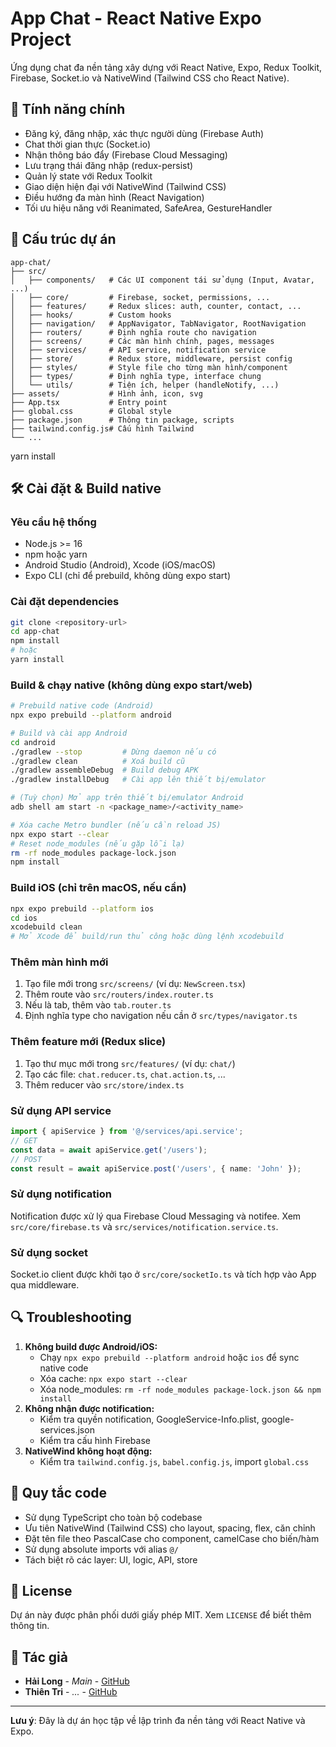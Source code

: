 # App Chat - React Native Expo Project

Ứng dụng chat đa nền tảng xây dựng với React Native, Expo, Redux Toolkit, Firebase, Socket.io và NativeWind (Tailwind CSS cho React Native).


## 🚀 Tính năng chính

- Đăng ký, đăng nhập, xác thực người dùng (Firebase Auth)
- Chat thời gian thực (Socket.io)
- Nhận thông báo đẩy (Firebase Cloud Messaging)
- Lưu trạng thái đăng nhập (redux-persist)
- Quản lý state với Redux Toolkit
- Giao diện hiện đại với NativeWind (Tailwind CSS)
- Điều hướng đa màn hình (React Navigation)
- Tối ưu hiệu năng với Reanimated, SafeArea, GestureHandler


## 📁 Cấu trúc dự án

```
app-chat/
├── src/
│   ├── components/   # Các UI component tái sử dụng (Input, Avatar, ...)
│   ├── core/         # Firebase, socket, permissions, ...
│   ├── features/     # Redux slices: auth, counter, contact, ...
│   ├── hooks/        # Custom hooks
│   ├── navigation/   # AppNavigator, TabNavigator, RootNavigation
│   ├── routers/      # Định nghĩa route cho navigation
│   ├── screens/      # Các màn hình chính, pages, messages
│   ├── services/     # API service, notification service
│   ├── store/        # Redux store, middleware, persist config
│   ├── styles/       # Style file cho từng màn hình/component
│   ├── types/        # Định nghĩa type, interface chung
│   └── utils/        # Tiện ích, helper (handleNotify, ...)
├── assets/           # Hình ảnh, icon, svg
├── App.tsx           # Entry point
├── global.css        # Global style
├── package.json      # Thông tin package, scripts
├── tailwind.config.js# Cấu hình Tailwind
└── ...
```

yarn install

## 🛠️ Cài đặt & Build native

### Yêu cầu hệ thống
- Node.js >= 16
- npm hoặc yarn
- Android Studio (Android), Xcode (iOS/macOS)
- Expo CLI (chỉ để prebuild, không dùng expo start)

### Cài đặt dependencies
```bash
git clone <repository-url>
cd app-chat
npm install
# hoặc
yarn install
```

### Build & chạy native (không dùng expo start/web)
```bash
# Prebuild native code (Android)
npx expo prebuild --platform android

# Build và cài app Android
cd android
./gradlew --stop         # Dừng daemon nếu có
./gradlew clean          # Xoá build cũ
./gradlew assembleDebug  # Build debug APK
./gradlew installDebug   # Cài app lên thiết bị/emulator

# (Tuỳ chọn) Mở app trên thiết bị/emulator Android
adb shell am start -n <package_name>/<activity_name>

# Xóa cache Metro bundler (nếu cần reload JS)
npx expo start --clear
# Reset node_modules (nếu gặp lỗi lạ)
rm -rf node_modules package-lock.json
npm install
```

### Build iOS (chỉ trên macOS, nếu cần)
```bash
npx expo prebuild --platform ios
cd ios
xcodebuild clean
# Mở Xcode để build/run thủ công hoặc dùng lệnh xcodebuild
```


### Thêm màn hình mới
1. Tạo file mới trong `src/screens/` (ví dụ: `NewScreen.tsx`)
2. Thêm route vào `src/routers/index.router.ts`
3. Nếu là tab, thêm vào `tab.router.ts`
4. Định nghĩa type cho navigation nếu cần ở `src/types/navigator.ts`

### Thêm feature mới (Redux slice)
1. Tạo thư mục mới trong `src/features/` (ví dụ: `chat/`)
2. Tạo các file: `chat.reducer.ts`, `chat.action.ts`, ...
3. Thêm reducer vào `src/store/index.ts`


### Sử dụng API service
```typescript
import { apiService } from '@/services/api.service';
// GET
const data = await apiService.get('/users');
// POST
const result = await apiService.post('/users', { name: 'John' });
```


### Sử dụng notification
Notification được xử lý qua Firebase Cloud Messaging và notifee. Xem `src/core/firebase.ts` và `src/services/notification.service.ts`.

### Sử dụng socket
Socket.io client được khởi tạo ở `src/core/socketIo.ts` và tích hợp vào App qua middleware.


## 🔍 Troubleshooting

1. **Không build được Android/iOS:**
   - Chạy `npx expo prebuild --platform android` hoặc `ios` để sync native code
   - Xóa cache: `npx expo start --clear`
   - Xóa node_modules: `rm -rf node_modules package-lock.json && npm install`
2. **Không nhận được notification:**
   - Kiểm tra quyền notification, GoogleService-Info.plist, google-services.json
   - Kiểm tra cấu hình Firebase
3. **NativeWind không hoạt động:**
   - Kiểm tra `tailwind.config.js`, `babel.config.js`, import `global.css`


## 📝 Quy tắc code

- Sử dụng TypeScript cho toàn bộ codebase
- Ưu tiên NativeWind (Tailwind CSS) cho layout, spacing, flex, căn chỉnh
- Đặt tên file theo PascalCase cho component, camelCase cho biến/hàm
- Sử dụng absolute imports với alias `@/`
- Tách biệt rõ các layer: UI, logic, API, store


## 📄 License

Dự án này được phân phối dưới giấy phép MIT. Xem `LICENSE` để biết thêm thông tin.

## 👥 Tác giả

- **Hải Long** - *Main* - [GitHub](https://github.com/holha289)
- **Thiên Tri** - *...* - [GitHub](https://github.com/holha289)

---
**Lưu ý**: Đây là dự án học tập về lập trình đa nền tảng với React Native và Expo.
